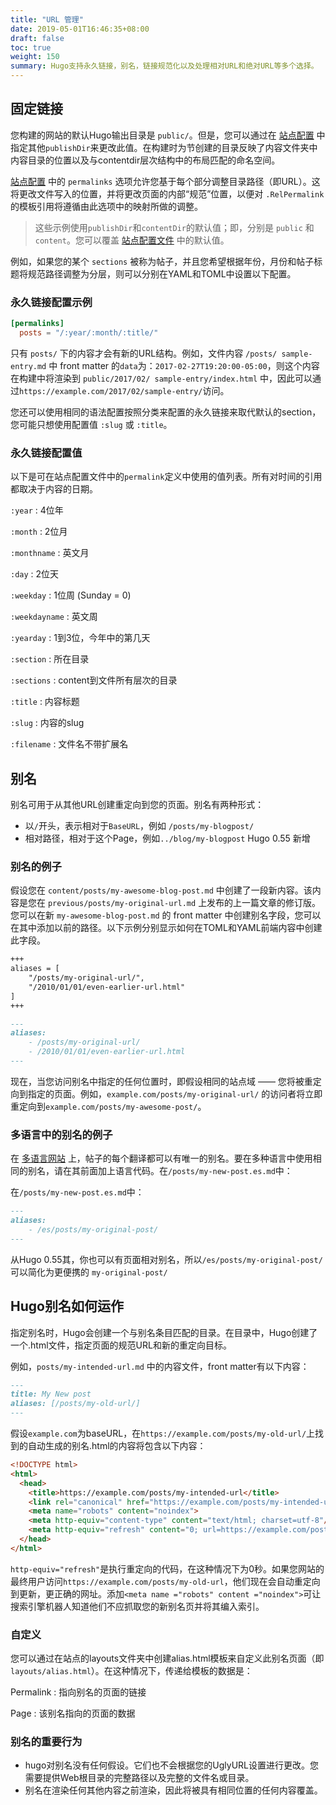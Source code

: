 ```yaml
---
title: "URL 管理"
date: 2019-05-01T16:46:35+08:00
draft: false
toc: true
weight: 150
summary: Hugo支持永久链接，别名，链接规范化以及处理相对URL和绝对URL等多个选择。
---
```


## 固定链接

您构建的网站的默认Hugo输出目录是 `public/`。但是，您可以通过在 [站点配置](../../getting-started/configuration) 中指定其他`publishDir`来更改此值。在构建时为节创建的目录反映了内容文件夹中内容目录的位置以及与contentdir层次结构中的布局匹配的命名空间。

[站点配置](../../getting-started/configuration) 中的 `permalinks` 选项允许您基于每个部分调整目录路径（即URL）。这将更改文件写入的位置，并将更改页面的内部“规范”位置，以便对 `.RelPermalink` 的模板引用将遵循由此选项中的映射所做的调整。

> 这些示例使用`publishDir`和`contentDir`的默认值；即，分别是 `public` 和 `content`。您可以覆盖 [站点配置文件](../../getting-started/configuration) 中的默认值。

例如，如果您的某个 `sections` 被称为帖子，并且您希望根据年份，月份和帖子标题将规范路径调整为分层，则可以分别在YAML和TOML中设置以下配置。

### 永久链接配置示例

```toml
[permalinks]
  posts = "/:year/:month/:title/"
```

只有 `posts/` 下的内容才会有新的URL结构。例如，文件内容 `/posts/ sample-entry.md` 中 front matter 的`data`为：`2017-02-27T19:20:00-05:00`，则这个内容在构建中将渲染到 `public/2017/02/ sample-entry/index.html` 中，因此可以通过`https://example.com/2017/02/sample-entry/`访问。

您还可以使用相同的语法配置按照分类来配置的永久链接来取代默认的section，您可能只想使用配置值 `:slug` 或 `:title`。

### 永久链接配置值

以下是可在站点配置文件中的`permalink`定义中使用的值列表。所有对时间的引用都取决于内容的日期。

`:year`
: 4位年

`:month`
: 2位月

`:monthname`
: 英文月

`:day`
: 2位天

`:weekday`
: 1位周 (Sunday = 0)

`:weekdayname`
: 英文周

`:yearday`
: 1到3位，今年中的第几天

`:section`
: 所在目录

`:sections`
: content到文件所有层次的目录

`:title`
: 内容标题

`:slug`
: 内容的slug

`:filename`
: 文件名不带扩展名

## 别名

别名可用于从其他URL创建重定向到您的页面。别名有两种形式：

* 以`/`开头，表示相对于`BaseURL`，例如 `/posts/my-blogpost/`
* 相对路径，相对于这个Page，例如`../blog/my-blogpost`  Hugo 0.55 新增

### 别名的例子

假设您在 `content/posts/my-awesome-blog-post.md` 中创建了一段新内容。该内容是您在 `previous/posts/my-original-url.md` 上发布的上一篇文章的修订版。您可以在新 `my-awesome-blog-post.md` 的 front matter 中创建别名字段，您可以在其中添加以前的路径。以下示例分别显示如何在TOML和YAML前端内容中创建此字段。

```md
+++
aliases = [
    "/posts/my-original-url/",
    "/2010/01/01/even-earlier-url.html"
]
+++
```

```md
---
aliases:
    - /posts/my-original-url/
    - /2010/01/01/even-earlier-url.html
---
```

现在，当您访问别名中指定的任何位置时，即假设相同的站点域 —— 您将被重定向到指定的页面。例如，`example.com/posts/my-original-url/` 的访问者将立即重定向到`example.com/posts/my-awesome-post/`。

### 多语言中的别名的例子

在 [多语言网站](../multilingual/) 上，帖子的每个翻译都可以有唯一的别名。要在多种语言中使用相同的别名，请在其前面加上语言代码。在`/posts/my-new-post.es.md`中：

在`/posts/my-new-post.es.md`中：

```md
---
aliases:
    - /es/posts/my-original-post/
---
```

从Hugo 0.55其，你也可以有页面相对别名，所以`/es/posts/my-original-post/`可以简化为更便携的 `my-original-post/`

## Hugo别名如何运作

指定别名时，Hugo会创建一个与别名条目匹配的目录。在目录中，Hugo创建了一个.html文件，指定页面的规范URL和新的重定向目标。

例如，`posts/my-intended-url.md` 中的内容文件，front matter有以下内容：

```md
---
title: My New post
aliases: [/posts/my-old-url/]
---
```

假设`example.com`为baseURL，在`https://example.com/posts/my-old-url/`上找到的自动生成的别名.html的内容将包含以下内容：

```html
<!DOCTYPE html>
<html>
  <head>
    <title>https://example.com/posts/my-intended-url</title>
    <link rel="canonical" href="https://example.com/posts/my-intended-url"/>
    <meta name="robots" content="noindex">
    <meta http-equiv="content-type" content="text/html; charset=utf-8"/>
    <meta http-equiv="refresh" content="0; url=https://example.com/posts/my-intended-url"/>
  </head>
</html>
```

`http-equiv="refresh"`是执行重定向的代码，在这种情况下为0秒。如果您网站的最终用户访问`https://example.com/posts/my-old-url`，他们现在会自动重定向到更新，更正确的网址。添加`<meta name ="robots" content ="noindex">`可让搜索引擎机器人知道他们不应抓取您的新别名页并将其编入索引。

### 自定义

您可以通过在站点的layouts文件夹中创建alias.html模板来自定义此别名页面（即`layouts/alias.html`）。在这种情况下，传递给模板的数据是：

Permalink
: 指向别名的页面的链接

Page
: 该别名指向的页面的数据

### 别名的重要行为

* hugo对别名没有任何假设。它们也不会根据您的UglyURL设置进行更改。您需要提供Web根目录的完整路径以及完整的文件名或目录。
* 别名在渲染任何其他内容之前渲染，因此将被具有相同位置的任何内容覆盖。
